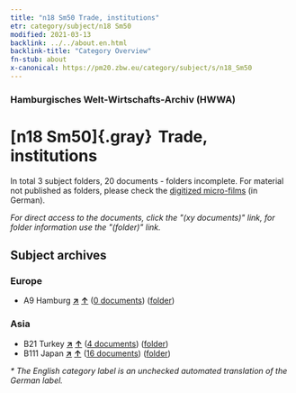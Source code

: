 ```yaml
---
title: "n18 Sm50 Trade, institutions"
etr: category/subject/n18 Sm50
modified: 2021-03-13
backlink: ../../about.en.html
backlink-title: "Category Overview"
fn-stub: about
x-canonical: https://pm20.zbw.eu/category/subject/s/n18_Sm50
---
```


### Hamburgisches Welt-Wirtschafts-Archiv (HWWA)
# [n18 Sm50]{.gray}&#8201; Trade, institutions&#160; 





In total 3 subject folders, 20 documents - folders incomplete.
For material not published as folders, please check the [digitized micro-films](/film/h1_sh.de.html) (in German).

_For direct access to the documents, click the "(xy documents)" link, for folder information use the "(folder)" link._

## Subject archives



### Europe

- A9 Hamburg [**&nearr;**](../../../geo/i/140905/about.en.html "Hamburg (all folders)") [**&uarr;**](../../../geo/about.en.html#A9 "Country category system") (<a href="https://pm20.zbw.eu/dfgview/sh/140905,196473" title="about: Hamburg : Trade, institutions" target="_blank">0 documents</a>) ([folder](../../../../folder/sh/1409xx/140905/1964xx/196473/about.en.html))

### Asia

- B21 Turkey [**&nearr;**](../../../geo/i/141111/about.en.html "Turkey (all folders)") [**&uarr;**](../../../geo/about.en.html#B21 "Country category system") (<a href="https://pm20.zbw.eu/dfgview/sh/141111,196473" title="about: Turkey : Trade, institutions" target="_blank">4 documents</a>) ([folder](../../../../folder/sh/1411xx/141111/1964xx/196473/about.en.html))
- B111 Japan [**&nearr;**](../../../geo/i/141272/about.en.html "Japan (all folders)") [**&uarr;**](../../../geo/about.en.html#B111 "Country category system") (<a href="https://pm20.zbw.eu/dfgview/sh/141272,196473" title="about: Japan : Trade, institutions" target="_blank">16 documents</a>) ([folder](../../../../folder/sh/1412xx/141272/1964xx/196473/about.en.html))


_* The English category label is an unchecked automated translation of the German label._

